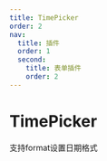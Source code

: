 ```yaml
---
title: TimePicker
order: 2
nav:
  title: 插件
  order: 1
  second:
    title: 表单插件
    order: 2
---
```


# TimePicker

支持format设置日期格式

<code src="./index.tsx" ></code>
